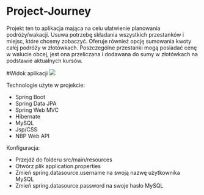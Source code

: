 # Project-Journey

Projekt ten to aplikacja mająca na celu ułatwienie planowania podróży/wakacji. Usuwa potrzebę składania wszystkich przestanków i miejsc, które chcemy zobaczyć.
Oferuje również opcję sumowania kwoty całej podróży w złotówkach. Poszczególne przestanki mogą posiadać cenę w walucie obcej,
jest ona przeliczana i dodawana do sumy w złotówkach na podstawie 
aktualnych kursów.

#Widok aplikacji
![](github.com/Krzysztof-Zmijewski/Project-Journey/blob/6d213e026725101e570c0ea949fdb3d348046ed6/details-journey-view.gif)


Technologie użyte w projekcie:
- Spring Boot
- Spring Data JPA
- Spring Web MVC
- Hibernate
- MySQL
- Jsp/CSS
- NBP Web API

Konfiguracja:
- Przejdź do folderu src/main/resources
- Otwórz plik application.properties
- Zmień spring.datasource.username na swoją nazwę użytkownika MySQL
- Zmień spring.datasource.password na swoje hasło MySQL
